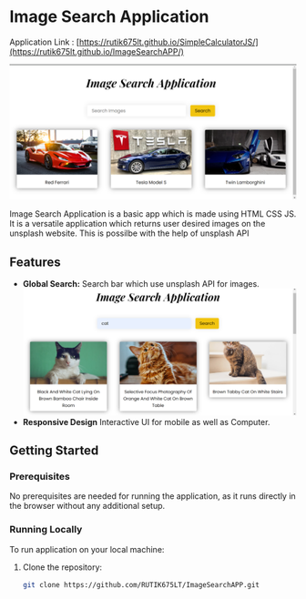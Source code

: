 # Image Search Application

Application Link : [https://rutik675lt.github.io/SimpleCalculatorJS/](https://rutik675lt.github.io/ImageSearchAPP/)


![Application Screenshot](images/Home.png)


Image Search Application is a basic app which is made using HTML CSS JS. It is a versatile application which returns user desired images on the unsplash website. This is possilbe with the help of unsplash API

## Features

- **Global Search:** Search bar which use unsplash API for images.
![Search Screenshot](images/cats.png)
- **Responsive Design** Interactive UI for mobile as well as Computer.

## Getting Started

### Prerequisites

No prerequisites are needed for running the application, as it runs directly in the browser without any additional setup.

### Running Locally

To run application on your local machine:

1. Clone the repository:
   ```bash
   git clone https://github.com/RUTIK675LT/ImageSearchAPP.git
